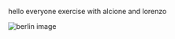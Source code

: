 hello everyone
exercise with alcione and lorenzo

![berlin image](https://www.goway.com/media/cache/ef/e3/efe3f97a2f960dd3198c416bad4a6ddc.jpg)